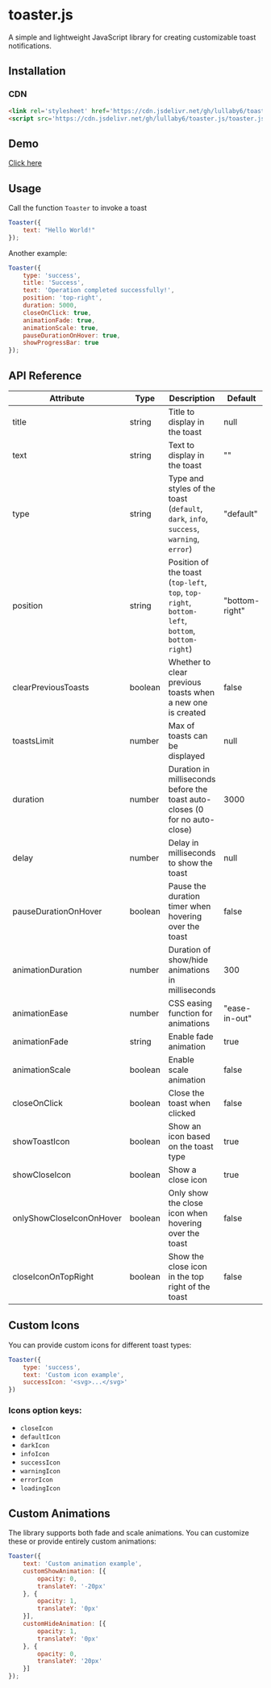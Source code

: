 # toaster.js

A simple and lightweight JavaScript library for creating customizable toast notifications.

## Installation

### CDN

```html
<link rel='stylesheet' href='https://cdn.jsdelivr.net/gh/lullaby6/toaster.js/toaster.css'>
<script src='https://cdn.jsdelivr.net/gh/lullaby6/toaster.js/toaster.js'></script>
```

## Demo

[Click here](https://lullaby6.github.io/toaster.js/)

## Usage

Call the function `Toaster` to invoke a toast

```js
Toaster({
    text: "Hello World!"
});
```

Another example:

```js
Toaster({
    type: 'success',
    title: 'Success',
    text: 'Operation completed successfully!',
    position: 'top-right',
    duration: 5000,
    closeOnClick: true,
    animationFade: true,
    animationScale: true,
    pauseDurationOnHover: true,
    showProgressBar: true
});
```

## API Reference

| Attribute | Type | Description | Default |
|-----------------|----------------------|----------------------------------------------------------------------------|-------------|
| title | string | Title to display in the toast | null |
| text | string | Text to display in the toast | "" |
| type | string | Type and styles of the toast (`default`, `dark`, `info`, `success`, `warning`, `error`) | "default" |
| position | string | Position of the toast (`top-left`, `top`, `top-right`, `bottom-left`, `bottom`, `bottom-right`) | "bottom-right" |
| clearPreviousToasts | boolean | Whether to clear previous toasts when a new one is created | false |
| toastsLimit | number | Max of toasts can be displayed | null |
| duration | number | Duration in milliseconds before the toast auto-closes (0 for no auto-close) | 3000 |
| delay | number | Delay in milliseconds to show the toast | null |
| pauseDurationOnHover | boolean | Pause the duration timer when hovering over the toast | false |
| animationDuration | number | Duration of show/hide animations in milliseconds | 300 |
| animationEase | number | CSS easing function for animations | "ease-in-out" |
| animationFade | string | Enable fade animation | true |
| animationScale | boolean | Enable scale animation | false |
| closeOnClick | boolean | Close the toast when clicked | false |
| showToastIcon | boolean | Show an icon based on the toast type | true |
| showCloseIcon | boolean | Show a close icon | true |
| onlyShowCloseIconOnHover | boolean | Only show the close icon when hovering over the toast | false |
| closeIconOnTopRight | boolean | Show the close icon in the top right of the toast | false |

## Custom Icons

You can provide custom icons for different toast types:

```js
Toaster({
    type: 'success',
    text: 'Custom icon example',
    successIcon: '<svg>...</svg>'
})
```

### Icons option keys:
- `closeIcon`
- `defaultIcon`
- `darkIcon`
- `infoIcon`
- `successIcon`
- `warningIcon`
- `errorIcon`
- `loadingIcon`

## Custom Animations

The library supports both fade and scale animations. You can customize these or provide entirely custom animations:


```js
Toaster({
    text: 'Custom animation example',
    customShowAnimation: [{
        opacity: 0,
        translateY: '-20px'
    }, {
        opacity: 1,
        translateY: '0px'
    }],
    customHideAnimation: [{
        opacity: 1,
        translateY: '0px'
    }, {
        opacity: 0,
        translateY: '20px'
    }]
});
```